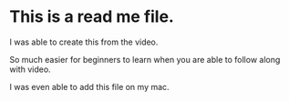 # This is a read me file.

I was able to create this from the video. 

So much easier for beginners to learn when you are able to follow along with video.

I was even able to add this file on  my mac. 
